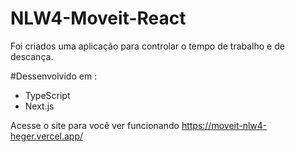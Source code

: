 # NLW4-Moveit-React

Foi criados uma aplicação para controlar o tempo de trabalho e de descança.

#Dessenvolvido em :

* TypeScript
* Next.js

Acesse o site para você ver funcionando https://moveit-nlw4-heger.vercel.app/
